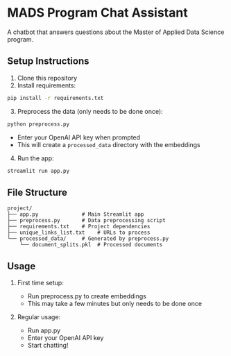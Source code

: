# MADS Program Chat Assistant

A chatbot that answers questions about the Master of Applied Data Science program.

## Setup Instructions

1. Clone this repository
2. Install requirements:
```bash
pip install -r requirements.txt
```

3. Preprocess the data (only needs to be done once):
```bash
python preprocess.py
```
- Enter your OpenAI API key when prompted
- This will create a `processed_data` directory with the embeddings

4. Run the app:
```bash
streamlit run app.py
```

## File Structure
```
project/
├── app.py              # Main Streamlit app
├── preprocess.py       # Data preprocessing script
├── requirements.txt    # Project dependencies
├── unique_links_list.txt    # URLs to process
└── processed_data/     # Generated by preprocess.py
    └── document_splits.pkl  # Processed documents
```

## Usage

1. First time setup:
   - Run preprocess.py to create embeddings
   - This may take a few minutes but only needs to be done once

2. Regular usage:
   - Run app.py
   - Enter your OpenAI API key
   - Start chatting!
